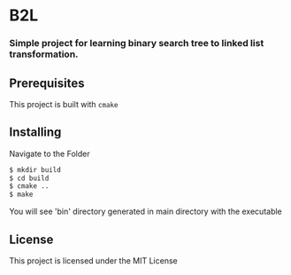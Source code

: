 # B2L

### Simple project for learning binary search tree to linked list transformation.

## Prerequisites
This project is built with `cmake`
## Installing
Navigate to the Folder

```sh
$ mkdir build
$ cd build
$ cmake ..
$ make
```

You will see 'bin' directory generated in main directory with the executable 

## License

This project is licensed under the MIT License
